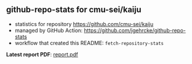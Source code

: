 ## github-repo-stats for cmu-sei/kaiju

- statistics for repository https://github.com/cmu-sei/kaiju
- managed by GitHub Action: https://github.com/jgehrcke/github-repo-stats
- workflow that created this README: `fetch-repository-stats`

**Latest report PDF**: [report.pdf](https://github.com/sei-eschwartz/pharos-data/raw/github-repo-stats/cmu-sei/kaiju/latest-report/report.pdf)


